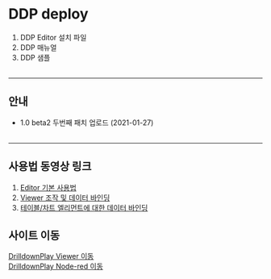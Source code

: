 # DDP deploy

1. DDP Editor 설치 파일 
2. DDP 매뉴얼
3. DDP 샘플
<br><br>

-----------------------------------
## 안내
* 1.0 beta2 두번째 패치 업로드 (2021-01-27)
<br><br>

-----------------------------------
## 사용법 동영상 링크
1. [Editor 기본 사용법](https://youtu.be/418EMm-noso) <br>
2. [Viewer 조작 및 데이터 바인딩](https://youtu.be/ydLkaTRWnns) <br>
3. [테이블/차트 엘리먼트에 대한 데이터 바인딩](https://youtu.be/04PEMD1CE9I) <br>


## 사이트 이동
[DrilldownPlay Viewer 이동](http://naon.soxcorp.co.kr/DrilldownPlay/#/main) <br>
[DrilldownPlay Node-red 이동](http://naon.soxcorp.co.kr:11103)


